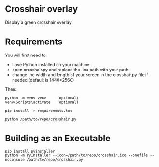 # Crosshair overlay
Display a green crosshair overlay

# Requirements
You will first need to:
* have Python installed on your machine
* open crosshair.py and replace the .ico path with your path
* change the width and length of your screen in the crosshair.py file if needed (default is 1440*2560)

Then:

    python -m venv venv     (optional)
    venv\Scripts\activate   (optional)
    
    pip install -r requirements.txt
    
    python /path/to/repo/crosshair.py


# Building as an Executable
    pip install pyinstaller
    python -m PyInstaller --icon=/path/to/repo/crosshair.ico --onefile --noconsole /path/to/repo/crosshair.py
